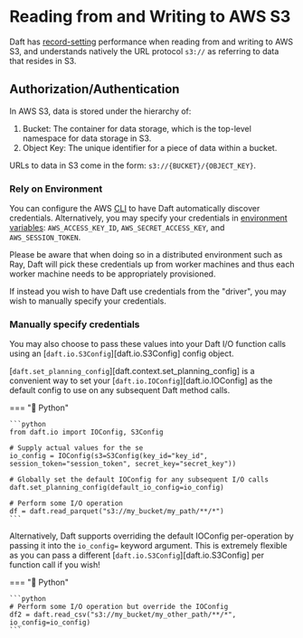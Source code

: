 # Reading from and Writing to AWS S3

Daft has [record-setting](https://www.daft.ai/blog/announcing-daft-02) performance when reading from and writing to AWS S3, and understands natively the URL protocol `s3://` as referring to data that resides in S3.

## Authorization/Authentication

In AWS S3, data is stored under the hierarchy of:

1. Bucket: The container for data storage, which is the top-level namespace for data storage in S3.
2. Object Key: The unique identifier for a piece of data within a bucket.

URLs to data in S3 come in the form: `s3://{BUCKET}/{OBJECT_KEY}`.

### Rely on Environment

You can configure the AWS [CLI](https://docs.aws.amazon.com/cli/latest/userguide/cli-chap-configure.html) to have Daft automatically discover credentials. Alternatively, you may specify your credentials in [environment variables](https://docs.aws.amazon.com/cli/latest/userguide/cli-configure-envvars.html): `AWS_ACCESS_KEY_ID`, `AWS_SECRET_ACCESS_KEY`, and `AWS_SESSION_TOKEN`.

Please be aware that when doing so in a distributed environment such as Ray, Daft will pick these credentials up from worker machines and thus each worker machine needs to be appropriately provisioned.

If instead you wish to have Daft use credentials from the "driver", you may wish to manually specify your credentials.

### Manually specify credentials

You may also choose to pass these values into your Daft I/O function calls using an [`daft.io.S3Config`][daft.io.S3Config] config object.

[`daft.set_planning_config`][daft.context.set_planning_config] is a convenient way to set your [`daft.io.IOConfig`][daft.io.IOConfig] as the default config to use on any subsequent Daft method calls.

=== "🐍 Python"

    ```python
    from daft.io import IOConfig, S3Config

    # Supply actual values for the se
    io_config = IOConfig(s3=S3Config(key_id="key_id", session_token="session_token", secret_key="secret_key"))

    # Globally set the default IOConfig for any subsequent I/O calls
    daft.set_planning_config(default_io_config=io_config)

    # Perform some I/O operation
    df = daft.read_parquet("s3://my_bucket/my_path/**/*")
    ```

Alternatively, Daft supports overriding the default IOConfig per-operation by passing it into the `io_config=` keyword argument. This is extremely flexible as you can pass a different [`daft.io.S3Config`][daft.io.S3Config] per function call if you wish!

=== "🐍 Python"

    ```python
    # Perform some I/O operation but override the IOConfig
    df2 = daft.read_csv("s3://my_bucket/my_other_path/**/*", io_config=io_config)
    ```
